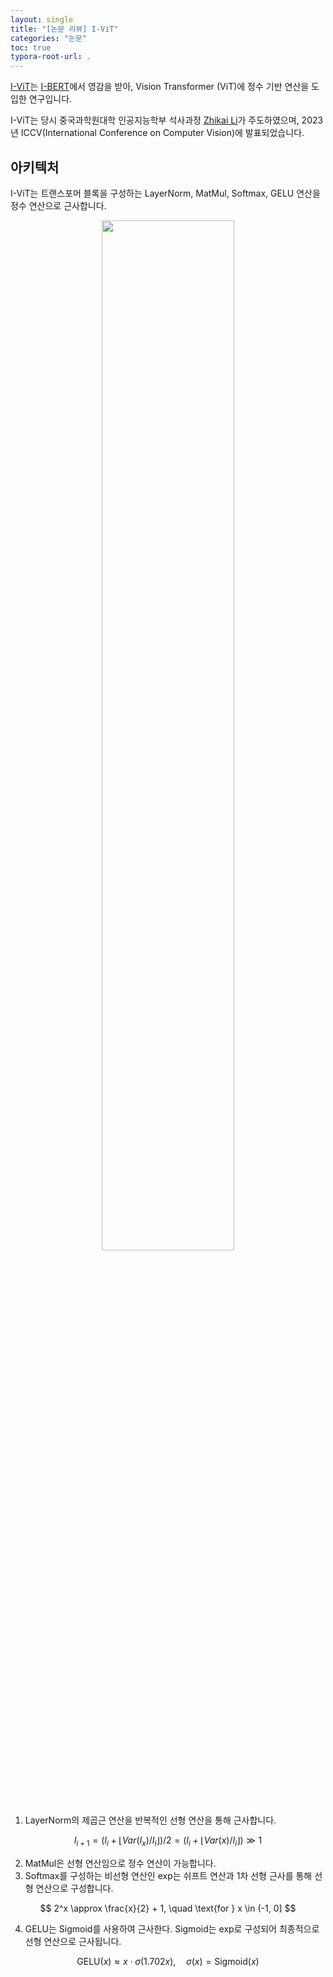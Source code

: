 ```yaml
---
layout: single
title: "[논문 리뷰] I-ViT"
categories: "논문"
toc: true
typora-root-url: .
---
```


[I-ViT](https://arxiv.org/pdf/2207.01405)는 [I-BERT](https://arxiv.org/abs/2101.01321)에서 영감을 받아, Vision Transformer (ViT)에 정수 기반 연산을 도입한 연구입니다.

I-ViT는 당시 중국과학원대학 인공지능학부 석사과정 [Zhikai Li](https://scholar.google.com/citations?user=XwutB1AAAAAJ&hl=en)가 주도하였으며, 2023년 ICCV(International Conference on Computer Vision)에 발표되었습니다.


## 아키텍처

I-ViT는 트랜스포머 블록을 구성하는 LayerNorm, MatMul, Softmax, GELU 연산을 정수 연산으로 근사합니다.

<p align="center">
  <img src="../../images/2025-04-23-i_vit/image-20250424222311155.png" style="width:65%;">
</p>


1. LayerNorm의 제곱근 연산을 반복적인 선형 연산을 통해 근사합니다.

$$
   I_{i+1} = (I_i + \lfloor Var(I_x) / I_i \rfloor) / 2 = (I_i + \lfloor Var(x) / I_i \rfloor) \gg 1
$$

2. MatMul은 선형 연산임으로 정수 연산이 가능합니다.
3. Softmax를 구성하는 비선형 연산인 exp는 쉬프트 연산과 1차 선형 근사를 통해 선형 연산으로 구성합니다.

$$
2^x \approx \frac{x}{2} + 1, \quad \text{for } x \in (-1, 0]
$$

4. GELU는 Sigmoid를 사용하여 근사한다. Sigmoid는 exp로 구성되어 최종적으로 선형 연산으로 근사됩니다.

$$
   \text{GELU}(x) \approx x \cdot \sigma(1.702x), \quad \sigma(x) = \text{Sigmoid}(x)
$$



